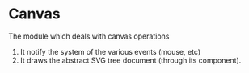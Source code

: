 # Canvas

The module which deals with canvas operations

1. It notify the system of the various events (mouse, etc)
2. It draws the abstract SVG tree document (through its component).
